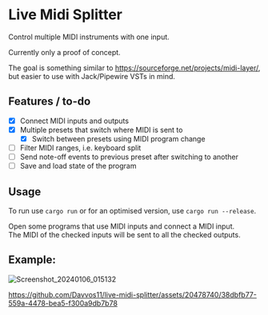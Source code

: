 # Live Midi Splitter

Control multiple MIDI instruments with one input.

Currently only a proof of concept.

The goal is something similar to https://sourceforge.net/projects/midi-layer/,
but easier to use with Jack/Pipewire VSTs in mind.

## Features / to-do

- [X] Connect MIDI inputs and outputs
- [X] Multiple presets that switch where MIDI is sent to
  - [X] Switch between presets using MIDI program change
- [ ] Filter MIDI ranges, i.e. keyboard split
- [ ] Send note-off events to previous preset after switching to another
- [ ] Save and load state of the program

## Usage

To run use `cargo run` or for an optimised version, use `cargo run --release`.

Open some programs that use MIDI inputs and connect a MIDI input.  
The MIDI of the checked inputs will be sent to all the checked outputs.

## Example:

![Screenshot_20240106_015132](https://github.com/Davvos11/live-midi-splitter/assets/20478740/2a72af14-d8e6-4d30-99bf-a06229dd1155)

https://github.com/Davvos11/live-midi-splitter/assets/20478740/38dbfb77-559a-4478-bea5-f300a9db7b78
